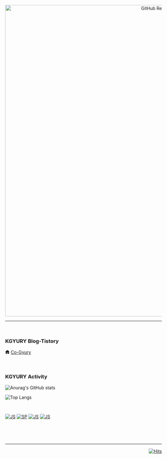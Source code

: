 <p align="center">
 
  <img width="1000px" src= "https://user-images.githubusercontent.com/71677810/153324258-5bb5f54b-410a-47ae-8d2d-bb1011d8a42b.png" align="center" alt="GitHub Readme Stats" />
 <br/>
 
 ---
 
 </p>

<br/>

### KGYURY Blog-Tistory
🛖 [Co-Gyury](https://guti-coding.tistory.com)

<br/>

<h3 align="left"> KGYURY Activity </h3>
<div align= left>
 
![Anurag's GitHub stats](https://github-readme-stats.vercel.app/api?username=kimkyury&card_width=550&theme=graywhite&show_icons=true&count_private=true&show_icons=true&card_width=500)

![Top Langs](https://github-readme-stats.vercel.app/api/top-langs/?username=kimkyury&layout=compact&theme=graywhite&card_width=446)
 
<br/>
 
[![JS](https://img.shields.io/badge/JavaScript-000000?style=flat-square&logo=JavaScript&logoColor=white)]()
[![SP](https://img.shields.io/badge/SpringBoot-000000?style=flat-square&logo=SpringBoot&logoColor=white)]()
[![JS](https://img.shields.io/badge/React-000000?style=flat-square&logo=React&logoColor=white)]()
[![JS](https://img.shields.io/badge/Java-000000?style=flat-square&logo=Java&logoColor=white)]()
 
</div>


<br/>
<br/>
<br/>

---

<div align=right>

 
[![Hits](https://hits.seeyoufarm.com/api/count/incr/badge.svg?url=https%3A%2F%2Fgithub.com%2Fkimkyury&count_bg=%2399B881&title_bg=%23000000&icon=datadog.svg&icon_color=%23A1AC8D&title=hits&edge_flat=false)]()
 
</div>
